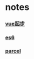 # notes

### [vue起步](https://github.com/vectorzero/notes/tree/master/vue)

### [es6](https://github.com/vectorzero/notes/tree/master/es6)

### [parcel](https://github.com/vectorzero/notes/parcel)
